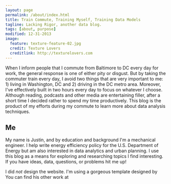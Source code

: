 ```yaml
---
layout: page
permalink: /about/index.html
title: Train Commute, Training Myself, Training Data Models
tagline: Lacking Rigor, another data blog.
tags: [about, purpose]
modified: 12-31-2013
image:
  feature: texture-feature-02.jpg
  credit: Texture Lovers
  creditlink: http://texturelovers.com
---
```


When I inform people that I commute from Baltimore to DC every day for work, the general response is one of either pity or disgust. But by taking the commuter train every day, I avoid two things that are very important to me: 1) living in Washington, DC and 2) driving in the DC metro area.  Moreover, I've effectively built in two hours every day to focus on whatever I choose.  Although reading, podcasts and other media are entertaining filler, after a short time I decided rather to spend my time productively.  This blog is the product of my efforts during my commute to learn more about data analysis techniques.  

## Me

My name is Justin, and by education and background I'm a mechanical engineer.  I help write energy efficiency policy for the U.S. Department of Energy but am also interested in data analytics and urban planning.  I use this blog as a means for exploring and researching topics I find interesting.  If you have ideas, data, questions, or problems hit me up!

I did *not* design the website.  I'm using a gorgeous template designed by <a hfef=''></a>  You can find his other work at

[^2]: Fancy avatars provided by [Brandon Mathis](http://brandonmathis.com/projects/fancy-avatars/demo/) under a [Creative Commons Attribution 3.0 License](http://creativecommons.org/licenses/by/3.0/).
